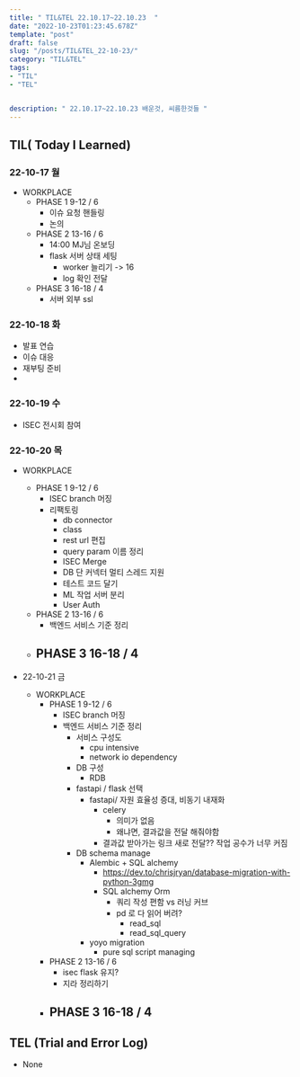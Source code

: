 ```yaml
---
title: " TIL&TEL 22.10.17~22.10.23  "
date: "2022-10-23T01:23:45.678Z"
template: "post"
draft: false
slug: "/posts/TIL&TEL_22-10-23/"
category: "TIL&TEL"
tags:
- "TIL"
- "TEL"


description: " 22.10.17~22.10.23 배운것, 씨름한것들 "
---
```


## TIL( Today I Learned)

### 22-10-17 월

- WORKPLACE
    - PHASE 1 9-12 / 6
        - 이슈 요청 핸들링
        - 논의
    - PHASE 2 13-16 / 6
        - 14:00 MJ님 온보딩 
        - flask 서버 상태 세팅
            - worker 늘리기 -> 16
            - log 확인 전달
    - PHASE 3 16-18 / 4
        - 서버 외부 ssl

### 22-10-18 화

- 발표 연습
- 이슈 대응
- 재부팅 준비
- 

### 22-10-19 수

- ISEC 전시회 참여

### 22-10-20 목

- WORKPLACE
    - PHASE 1 9-12 / 6
        - ISEC branch 머징
        - 리팩토링
            - db connector
            - class
            - rest url 편집
            - query param 이름 정리
            - ISEC Merge
            - DB 단 커넥터 멀티 스레드 지원
            - 테스트 코드 달기
            - ML 작업 서버 분리
            - User Auth
    - PHASE 2 13-16 / 6
        - 백엔드 서비스 기준 정리
    - PHASE 3 16-18 / 4
        - 

- 22-10-21 금
    - WORKPLACE
        - PHASE 1 9-12 / 6
            - ISEC branch 머징
            - 백엔드 서비스 기준 정리
                - 서비스 구성도
                    - cpu intensive
                    - network io dependency
                - DB 구성
                    - RDB
                - fastapi / flask 선택
                    - fastapi/ 자원 효율성 증대, 비동기 내재화
                        -  celery
                            - 의미가 없음
                            - 왜냐면, 결과값을 전달 해줘야함
                        - 결과값 받아가는 링크 새로 전달?? 작업 공수가 너무 커짐
                - DB schema manage
                    - Alembic + SQL alchemy
                        - https://dev.to/chrisjryan/database-migration-with-python-3gmg
                        - SQL alchemy Orm
                            - 쿼리 작성 편함 vs 러닝 커브
                            - pd 로 다 읽어 버려?
                                - read_sql
                                - read_sql_query
                    - yoyo migration 
                        - pure sql script managing
        - PHASE 2 13-16 / 6
            - isec flask 유지?
            - 지라 정리하기
        - PHASE 3 16-18 / 4
            - 


## TEL (Trial and Error Log)

- None
